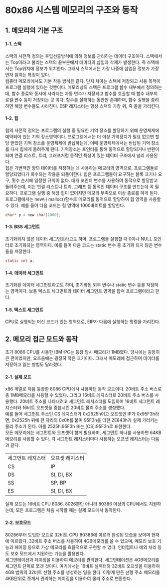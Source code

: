 # 80x86 시스템 메모리의 구조와 동작
## 1. 메모리의 기본 구조
#### 1-1. 스택
스택의 사전적 정의는 후입선출방식에 의해 정보를 관리하는 데이터 구조이다. 스택에서는 Top이라고 불리는 스택의 끝부분에서 데이터의 삽입과 삭제가 발생한다. 즉 스택에서는 Top위치에 정보가 위치한다. 그래서 스택에서는 가장 나중에 삽입된 정보가 가장 먼저 읽히는 특징이 있다.   
컴퓨터 메모리에서도 기본 작동 방식은 같다. 단지 차이는 스택에 저장되고 사용 목적이 프로그램 실행에 있다는 것뿐이다. 메모리상의 스택은 프로그램 함수 내부에서 정의하는데, 함수 종료와 동시에 사라지는 자동 변수가 저장되고 함수를 호출할 때 함수 내부의 로컬 변수 등이 저장되는 곳 이다. 함수를 실해하는 동안만 존재하며, 함수 실행을 종려하면 해당 변수들도 사라진다. ESP 레지스터는 항상 스택의 가장 위, 즉 끝을 가리킨다.
#### 1-2. 힙
힙의 사전적 정의는 프로그램의 실행 중 필요한 기억 장소를 할당하기 위해 운영체제에 예약되어 있는 기억 장소영역이다. 프로그램에서는 더 이상 기억장치가 필요 없으면 할당 받았던 기억 장소를 운영체제에 반납하는데, 이때 운영체제에서는 반납된 기억 장소를 다시 힙에게 돌려주게 된다. 기억장소는 포인터를 통해 동적으로 할당되거나 반환이 되며 연결 리스트, 트리, 그래프처럼 동적인 특성이 있는 데이터 구조에서 널리 사용된다.   
힙은 가변적인 양의 데이터를 저장하는 데 사용하는 메모리의 영역으로, 프로그램들로 할당되었다가 회수되는 작용을 되풀이한다. 힙은 프로그램들이 요구하는 블록 크기나 요구, 횟수 순서에 일정한 규칙이 없다. 대개 포인터 변수를 사용하여 동적으로 할당받고 돌려주는데, 이는 연결 리스트나 트리, 그래프 등 동적인 데이터 구조를 만드는데 꼭 필요하다. 프로그램 실행 중 해당 힙이 없어지면 메모리 부족으로 이상 종료를 하게 된다.   
프로그램에서는 new나 malloc()함수로 메모리를 동적으로 할당하여 힙 영역을 사용할 수 있다. 예를 들어 다음 코드는 힙 영역에 1000바이트를 할당한다. 
```c
char* p = new char[1000];
```
#### 1-3. BSS 세그먼트
초기화되지 않은 데이터 세그먼트라고도 하며, 프로그램을 실행할 때 0이나 NULL 포인터로 초기화되는 영역이다. 예를 들어 다음 코드는 static 변수 중 초기화 되지 않은 변수들을 저장한다.
```C
static int a;
```
#### 1-4. 데이터 세그먼트
초기화된 데이터 세그먼트라고도 하며, 초기화된 외부 변수나 static 변수 등을 저장하는 영역이다. 보통 텍스트 세그먼트와 데이터 세그먼트 영역을 합쳐 프로그램이라고 한다.
#### 1-5. 텍스트 세그먼트
CPU로 실행되는 머신 코드가 있는 영역으로, EIP가 다음에 실행하는 명령을 가리킨다.
## 2. 메모리 접근 모드와 동작
초기 8086 CPU를 사용한 IBM-PC는 등장 당시 메모리가 1MB였다. 당시에는 굉장히 큰 편이었지만, 요즈음에는 굉장히 작은 크기이다. 그래서 메모레에 접근하여 데이터를 저장하고 읽는 방법도 달라졌다.
#### 2-1. 실제 모드
x86 계열로 처음 등장한 8086 CPU에서 사용하던 동작 모드이다. 20비트 주소 버스로 총 1MB메모리를 사용할 수 있었다. 그리고 16비트 레지스터로 20비트 주소 버스를 사용했다. 20비트 주소를 나타내려고 세그먼트 레지스터를 도입하여 16비트 세그먼트 레지스터와 16비트 오프셋을 중첩시킨 20비트 물리 주소를 생성했다.   
예를 들어 세그먼트 주소인 CS 레지스터가 0x2525h이고 오프셋인 IP가 0x95F3h라면, 0x2525h 뒤에 한 자리의 0x0h를 붙여 95F3h를 더한 2E843h가 실제 가리키는 물리 주소가 된다. 이를 2525h:95F3h 또는 [CS]:95F3h로 표현한다.   
모든 메모리에는 세그먼트와 오프셋이 함께 필요하며, 세그먼트 하나를 사용하면 64KB메모리를 사용할 수 있다. 각 세그먼트 레지스터마다 사용하는 오프셋 레지스터는 다음과 같다.
<table>
  <tr>
    <td>세그먼트 레지스터</td>
    <td>오프셋 레지스터</td>
  </tr>
  <tr>
    <td>CS</td>
    <td>IP</td>
  </tr>
  <tr>
    <td>DS</td>
    <td>SI, DI, BX</td>
  </tr>
  <tr>
    <td>SS</td>
    <td>SP, BP</td>
  </tr>
   <tr>
    <td>ES</td>
    <td>SI, DI, BX</td>
  </tr>
</table>

실제 모드는 16비트 CPU 8086, 8026뿐만 아니라 80386 이상의 CPU에서도 지원하는데, 모든 프로그램은 처음 시작할 때는 실제 모드에서 동작한다.
#### 2-2. 보호모드
80286부터 도입한 모드로 32비트 CPU 80386에 이르러 완성된 모습을 보이며 현재에 이르렀다. 32비트 주소 버스를 사용하여 4GB메모리를 쓸 수 있으며, 메모리 보호 기능과 페이징 등으로 가상 메모리를 효율적으로 구현할 수 있다. 인터럽트나 예외 처리 등도 보호 모드에서 지원하는 기능을 활용한다.   
세그먼테이션과 페이징을 이용하여 메모리를 관리한다. 세그먼테이션은 4GB메모리를 세그먼트 단위로 쪼갠 것이다. 여기에서는 16비트 셀렉터와 32비트 오프셋을 이용하여 4GB 범위의 32비트 선형 주소를 생성하는 일을 한다. 이렇게 만든 선형 주소 메모리를 4KB단위로 쪼개서 관리하는 페이징을 이용하여 물리 주소로 변환한다. 